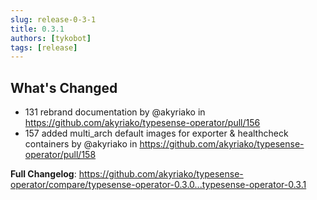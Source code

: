 ```yaml
---
slug: release-0-3-1
title: 0.3.1
authors: [tykobot]
tags: [release]
---
```


## What's Changed

* 131 rebrand documentation by @akyriako in https://github.com/akyriako/typesense-operator/pull/156
* 157 added multi_arch default images for exporter & healthcheck containers by @akyriako in https://github.com/akyriako/typesense-operator/pull/158

**Full Changelog**: https://github.com/akyriako/typesense-operator/compare/typesense-operator-0.3.0...typesense-operator-0.3.1

<!-- truncate -->

